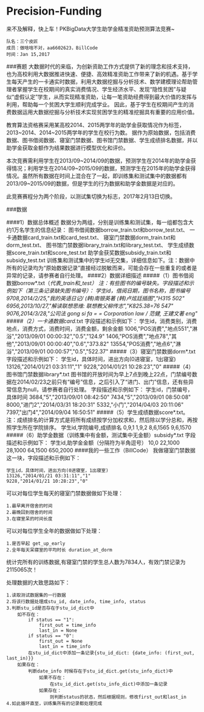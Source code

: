 # Precision-Funding
来不及解释，快上车！PKBigData大学生助学金精准资助预测算法竞赛~

    队名：三个皮匠
    成员：做啥啥不对，aa6602623，BillCode
    时间：Jan 15,2017
 
###赛题
大数据时代的来临，为创新资助工作方式提供了新的理念和技术支持，也为高校利用大数据推进快速、便捷、高效精准资助工作带来了新的机遇。基于学生每天产生的一卡通实时数据，利用大数据挖掘与分析技术、数学建模理论帮助管理者掌握学生在校期间的真实消费情况、学生经济水平、发现“隐性贫困”与疑似“虚假认定”学生，从而实现精准资助，让每一笔资助经费得到最大价值的发挥与利用，帮助每一个贫困大学生顺利完成学业。
因此，基于学生在校期间产生的消费数据运用大数据挖掘与分析技术实现贫困学生的精准挖掘具有重要的应用价值。

教育算法资格赛采用某高校2014、2015两学年的助学金获取情况作为标签，2013~2014、2014~2015两学年的学生在校行为数。 据作为原始数据，包括消费数据、图书借阅数据、寝室门禁数据、图书馆门禁数据、学生成绩排名数据，并以助学金获取金额作为结果数据进行模型优化和评价。

本次竞赛需利用学生在2013/09~2014/09的数据，预测学生在2014年的助学金获得情况；利用学生在2014/09~2015/09的数据，预测学生在2015年的助学金获得情况。虽然所有数据在时间上混合在了一起，即训练集和测试集中的数据都有2013/09~2015/09的数据，但是学生的行为数据和助学金数据是对应的。

此竞赛赛程分为两个阶段，以测试集切换为标志，2017年2月13日切换。

###数据

####1）数据总体概述
    数据分为两组，分别是训练集和测试集，每一组都包含大约1万名学生的信息纪录：
    图书借阅数据borrow_train.txt和borrow_test.txt、
    一卡通数据card_train.txt和card_test.txt、
    寝室门禁数据dorm_train.txt和dorm_test.txt、
    图书馆门禁数据library_train.txt和library_test.txt、
    学生成绩数据score_train.txt和score_test.txt
    助学金获奖数据subsidy_train.txt和subsidy_test.txt
    训练集和测试集中的学生id无交集，详细信息如下。注：数据中所有的记录均为“原始数据记录”直接经过脱敏而来，可能会存在一些重复的或者是异常的记录，请参赛者自行处理。
####2）数据详细描述
#####（1）图书借阅数据borrow*.txt（*代表_train和_test）
    注：有些图书的编号缺失。字段描述和示例如下（第三条记录缺失图书编号）：
    学生id，借阅日期，图书名称，图书编号
    9708,2014/2/25,"我的英语日记/ (韩)南银英著  (韩)卢炫廷插图","H315 502"
    6956,2013/10/27,"解读联想思维: 联想教父柳传志","K825.38=76 547"
    9076,2014/3/28,"公司法 gong si fa = = Corporation law / 范健, 王建文著 eng"
#####（2）一卡通数据card*.txt
    字段描述和示例如下：
    学生id，消费类别，消费地点，消费方式，消费时间，消费金额，剩余金额
    1006,"POS消费","地点551","淋浴","2013/09/01 00:00:32","0.5","124.9"
    1406,"POS消费","地点78","其他","2013/09/01 00:00:40","0.6","373.82"
    13554,"POS消费","地点6","淋浴","2013/09/01 00:00:57","0.5","522.37"
#####（3）寝室门禁数据dorm*.txt
    字段描述和示例如下：
    学生id，具体时间，进出方向(0进寝室，1出寝室)	
    13126,"2014/01/21 03:31:11","1"
    9228,"2014/01/21 10:28:23","0"
#####（4）图书馆门禁数据library*.txt
    图书馆的开放时间为早上7点到晚上22点，门禁编号数据在2014/02/23之前只有“编号”信息，之后引入了“进门、出门”信息，还有些异常信息为null，请参赛者自行处理。
    字段描述和示例如下：
    学生id，门禁编号，具体时间
    3684,"5","2013/09/01 08:42:50"
    7434,"5","2013/09/01 08:50:08"
    8000,"进门2","2014/03/31 18:20:31"
    5332,"小门","2014/04/03 20:11:06"
    7397,"出门4","2014/09/04 16:50:51"
#####（5）学生成绩数据score*.txt。
    注：成绩排名的计算方式是将所有成绩按学分加权求和，然后除以学分总和，再按照学生所在学院排序。
    学生id,学院编号,成绩排名
    0,9,1
    1,9,2
    8,6,1565
    9,6,1570
#####（6）助学金数据（训练集中有金额，测试集中无金额）subsidy*.txt
    字段描述和示例如下：
    学生id,助学金金额（分隔符为半角逗号）
    10,0
    22,1000
    28,1000
    64,1500
    650,2000
####我的一些工作（BillCode）
我做寝室门禁数据这一块，字段描述和示例如下：

    学生id，具体时间，进出方向(0进寝室，1出寝室)	
    13126,"2014/01/21 03:31:11","1"
    9228,"2014/01/21 10:28:23","0"

可以对每位学生每天的寝室门禁数据做如下处理：
    
    1.最早离开宿舍的时间 
    2.最晚回到宿舍的时间
    3.在寝室呆的时间长度

可以对每位学生全年的数据做如下处理：

    1.是否早起 get_up_early
    2.全年每天呆寝室的平均时长 duration_at_dorm

统计完所有的训练数据,有寝室门禁的学生总人数为7834人，有效门禁记录为2115065次！

处理数据的大致思路如下：

    1.读取测试数据集的一行数据
    2.将该行数据处理成stu_id, date_info, time_info, status
    3.判断stu_id是否存在于stu_id_dict中
        如不存在：
            if status == "1":
                first_out = time_info
                last_in = None
            if status == "0":
                first_out = None
                last_in = time_info
            在stu_id_dict中添加一条记录{stu_id_dict: {date_info: (first_out, last_in)}}
        如果存在：
            判断date_info 时候存在于stu_id_dict.get(stu_info_dict)中
                如果不存在：
                    在stu_id_dict.get(stu_info_dict)中添加一条记录
                如果存在：
                    则判断status的状态，然后根据规则，修改first_out和last_in
    4.如此循环直至，训练集所有的记录都处理完成

